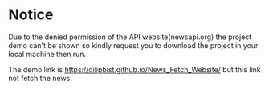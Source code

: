 # Notice
Due to the denied permission of the API website(newsapi.org) the project demo can't be shown so kindly request you to download the project in your local machine then run.

The demo link is https://dilipbist.github.io/News_Fetch_Website/ but this link not fetch the news.

